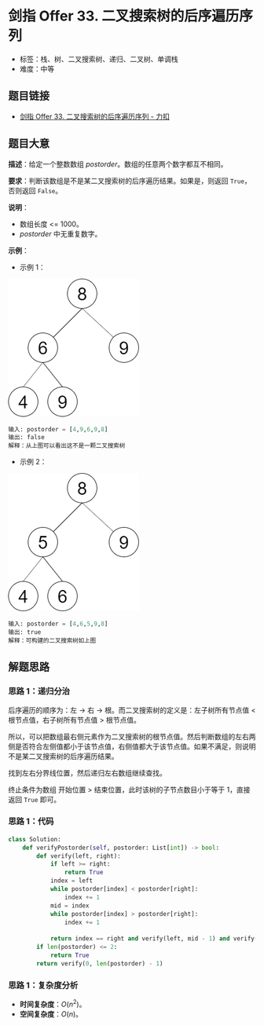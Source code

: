 # 剑指 Offer 33. 二叉搜索树的后序遍历序列

- 标签：栈、树、二叉搜索树、递归、二叉树、单调栈
- 难度：中等

## 题目链接

- [剑指 Offer 33. 二叉搜索树的后序遍历序列 - 力扣](https://leetcode.cn/problems/er-cha-sou-suo-shu-de-hou-xu-bian-li-xu-lie-lcof/)

## 题目大意

**描述**：给定一个整数数组 $postorder$。数组的任意两个数字都互不相同。

**要求**：判断该数组是不是某二叉搜索树的后序遍历结果。如果是，则返回 `True`，否则返回 `False`。

**说明**：

- 数组长度 <= 1000。
- $postorder$ 中无重复数字。

**示例**：

- 示例 1：

![](../images/20201024993301.png)

```python
输入: postorder = [4,9,6,9,8]
输出: false 
解释：从上图可以看出这不是一颗二叉搜索树
```

- 示例 2：

![](../images/20201024993302.png)

```python
输入: postorder = [4,6,5,9,8]
输出: true 
解释：可构建的二叉搜索树如上图
```

## 解题思路

### 思路 1：递归分治

后序遍历的顺序为：左 -> 右 -> 根。而二叉搜索树的定义是：左子树所有节点值 < 根节点值，右子树所有节点值 > 根节点值。

所以，可以把数组最右侧元素作为二叉搜索树的根节点值。然后判断数组的左右两侧是否符合左侧值都小于该节点值，右侧值都大于该节点值。如果不满足，则说明不是某二叉搜索树的后序遍历结果。

找到左右分界线位置，然后递归左右数组继续查找。

终止条件为数组 开始位置 > 结束位置，此时该树的子节点数目小于等于 $1$，直接返回 `True` 即可。

### 思路 1：代码

```python
class Solution:
    def verifyPostorder(self, postorder: List[int]) -> bool:
        def verify(left, right):
            if left >= right:
                return True
            index = left
            while postorder[index] < postorder[right]:
                index += 1
            mid = index
            while postorder[index] > postorder[right]:
                index += 1

            return index == right and verify(left, mid - 1) and verify(mid, right - 1)
        if len(postorder) <= 2:
            return True
        return verify(0, len(postorder) - 1)
```

### 思路 1：复杂度分析

- **时间复杂度**：$O(n^2)$。
- **空间复杂度**：$O(n)$。



